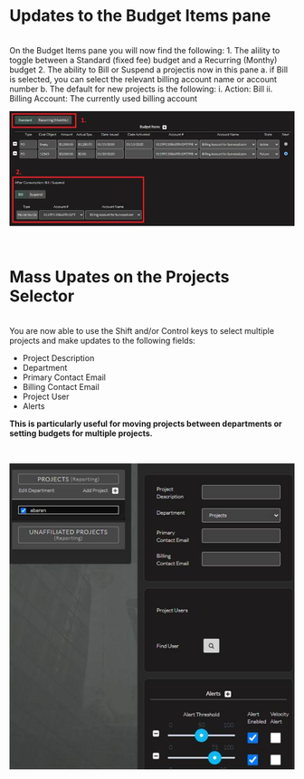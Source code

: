 # Updates to the Budget Items pane

<br>
On the Budget Items pane you will now find the following:
    1. The alility to toggle between a Standard (fixed fee) budget and a Recurring (Monthy) budget
    2. The ability to Bill or Suspend a projectis now in this pane
        a. if Bill is selected, you can select the relevant billing account name or account number
        b. The default for new projects is the following:   
            i. Action: Bill
            ii. Billing Account: The currently used billing account
     
     
     
<br>

![admin-guide-images](https://github.com/Burwood/BCS_Portal_User_Guide/raw/main/admin-guide-images/pic22.png)      

<br>

# Mass Upates on the Projects Selector

<br>
You are now able to use the Shift and/or Control keys to select multiple projects and make updates to the following fields:

* Project Description
* Department
* Primary Contact Email
* Billing Contact Email
* Project User
* Alerts

**This is particularly useful for moving projects between departments or setting budgets for multiple projects.**

<br>

![admin-guide-images](https://github.com/Burwood/BCS_Portal_User_Guide/raw/main/admin-guide-images/pic23.png) 

